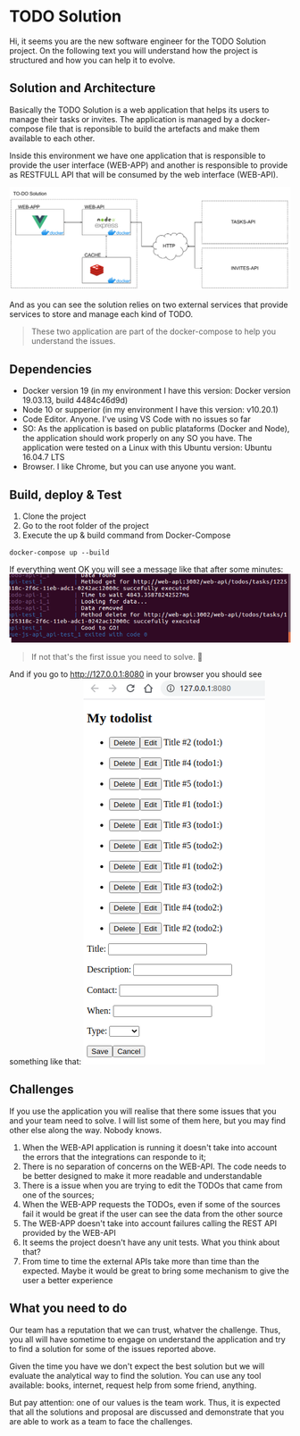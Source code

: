 
# TODO Solution

Hi, it seems you are the new software engineer for the TODO Solution project. On the following text you will understand how the project is structured and how you can help it to evolve.

## Solution and Architecture

Basically the TODO Solution is a web application that helps its users to manage their tasks or invites. The application is managed by a docker-compose file that is reponsible to build the artefacts and make them available to each other.

Inside this environment we have one application that is responsible to provide the user interface (WEB-APP) and another is responsible to provide as RESTFULL API that will be consumed by the web interface (WEB-API).

![Architecture Reference](TODOSolution.png)

And as you can see the solution relies on two external services that provide services to store and manage each kind of TODO.

> These two application are part of the docker-compose to help you understand the issues.


## Dependencies

- Docker version 19 (in my environment I have this version: Docker version 19.03.13, build 4484c46d9d)
- Node 10 or supperior (in my environment I have this version: v10.20.1)
- Code Editor. Anyone. I've using VS Code with no issues so far
- SO: As the application is based on public plataforms (Docker and Node), the application should work properly on any SO you have. The application were tested on a Linux with this Ubuntu version: Ubuntu 16.04.7 LTS
- Browser. I like Chrome, but you can use anyone you want.

## Build, deploy & Test

1. Clone the project
2. Go to the root folder of the project
3. Execute the up & build command from Docker-Compose
```
docker-compose up --build
```
If everything went OK you will see a message like that after some minutes: 
![Docker Result](DockerLog.png)
> If not that's the first issue you need to solve. :grimacing:

And if you go to http://127.0.0.1:8080 in your browser you should see something like that:
![Browser view](Browser.png)

## Challenges

If you use the application you will realise that there some issues that you and your team need to solve. I will list some of them here, but you may find other else along the way. Nobody knows.

1. When the WEB-API application is running it doesn't take into account the errors that the integrations can responde to it;
2. There is no separation of concerns on the WEB-API. The code needs to be better designed to make it more readable and understandable
3. There is a issue when you are trying to edit the TODOs that came from one of the sources;
4. When the WEB-APP requests the TODOs, even if some of the sources fail it would  be great if the user can see the data from the other source
5. The WEB-APP doesn't take into account failures calling the REST API provided by the WEB-API
6. It seems the project doesn't have any unit tests. What you think about that?
7. From time to time the external APIs take more than time than the expected. Maybe it would be great to bring some mechanism to give the user a better experience

## What you need to do

Our team has a reputation that we can trust, whatver the challenge. Thus, you all will have sometime to engage on understand the application and try to find a solution for some of the issues reported above.

Given the time you have we don't expect the best solution but we will evaluate the analytical way to find the solution. You can use any tool available: books, internet, request help from some friend, anything.

But pay attention: one of our values is the team work. Thus, it is expected that all the solutions and proposal are discussed and demonstrate that you are able to work as a team to face the challenges.
